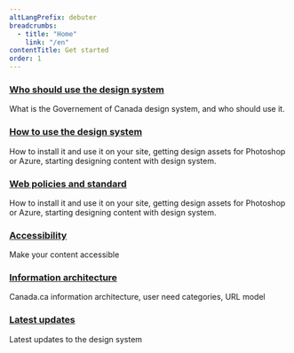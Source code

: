 ```yaml
---
altLangPrefix: debuter
breadcrumbs:
  - title: "Home"
    link: "/en"
contentTitle: Get started
order: 1
---
```

<section class="gc-srvinfo mrgn-bttm-lg">
 <div class="row">
  <div class="wb-eqht">
    <section class="col-sm-6">
    <h3><a href="en/get-started/who">Who should use the design system</a></h3>
      <p>
      What is the Governement of Canada design system, and who should use it.
      </p>
    </section>
    <section class="col-sm-6">
      <h3><a href="en/get-started/how">How to use the design system</a></h3>
      <p>
      How to install it and use it on your site, getting design assets for Photoshop or Azure, starting designing content with design system.
    </p>
    </section>
    <section class="col-sm-6">
      <h3><a href="./get-started/policies">Web policies and standard</a></h3>
      <p>
      How to install it and use it on your site, getting design assets for Photoshop or Azure, starting designing content with design system.
    </p>
    </section>
    <section class="col-sm-6">
      <h3><a href="./get-started/accessibility">Accessibility</a></h3>
      <p>
        Make your content accessible
      </p>
    </section>
    <section class="col-sm-6">
      <h3><a href="./get-started/information-architecture">Information architecture</a></h3>
      <p>
        Canada.ca information architecture, user need categories, URL model
      </p>
    </section>
    <section class="col-sm-6">
      <h3><a href="./get-started/latest">Latest updates</a></h3>
      <p>
        Latest updates to the design system
      </p>
    </section>
  </div>
</div>
</section>
